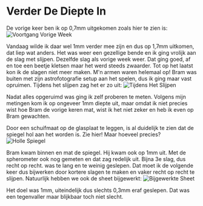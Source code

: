 # Verder De Diepte In
De vorige keer ben ik op 0,7mm uitgekomen zoals hier te zien is:
![Voortgang Vorige Week](/images/IMG_2903.jpg)

Vandaag wilde ik daar wel 1mm verder mee zijn en dus op 1,7mm uitkomen, dat liep wat anders. Het was weer een gezellige bende en ik ging vrolijk aan de slag met slijpen. Dezelfde slag als vorige week weer. Dat ging goed, af en toe een beetje kletsen maar het werd steeds zwaarder. Tot op het laatst kon ik de slagen niet meer maken. M'n armen waren helemaal op! Bram was buiten met zijn astrofotografie setup aan het spelen, dus ik ging maar vast opruimen. Tijdens het slijpen zag het er zo uit:
![Tijdens Het Slijpen](/images/IMG_2904.jpg)

Nadat alles opgeruimd was ging ik zelf proberen te meten. Volgens mijn metingen kom ik op ongeveer 1mm diepte uit, maar omdat ik niet precies wist hoe Bram de vorige keren mat, wist ik het niet zeker en heb ik even op Bram gewachten.

Door een schuifmaat op de glasplaat te leggen, is al duidelijk te zien dat de spiegel hol aan het worden is. Zie hier! Maar hoeveel precies?
![Holle Spiegel](/images/IMG_2905.jpg)

Bram kwam binnen en mat de spiegel. Hij kwam ook op 1mm uit. Met de spherometer ook nog gemeten en dat zag redelijk uit. Bijna 3e slag, dus recht op recht. was te lang en te weinig geslepen. Dat moet ik de volgende keer dus bijwerken door kortere slagen te maken en vaker recht op recht te slijpen. Natuurlijk hebben we ook de sheet bijgewerkt:
![Bijgewerkte Sheet](/images/IMG_2907.jpg)

Het doel was 1mm, uiteindelijk dus slechts 0,3mm eraf geslepen. Dat was een tegenvaller maar blijkbaar toch niet slecht.